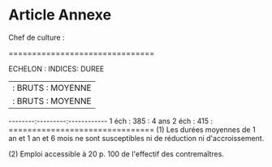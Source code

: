 # Article Annexe

Chef de culture :

===============================

ECHELON : INDICES: DUREE

<table>
<tr>
<td>         :  BRUTS : MOYENNE</td>
</tr>
<tr>
<td>         :  BRUTS  : MOYENNE</td>
</tr>
</table>

--------:---------:------------  1 éch  :  385    : 4 ans  2 éch  :  415    : ===============================   (1) Les durées moyennes de 1 an et 1 an et 6 mois ne sont susceptibles ni de réduction ni d'accroissement.

(2) Emploi accessible à 20 p. 100 de l'effectif des contremaîtres.
